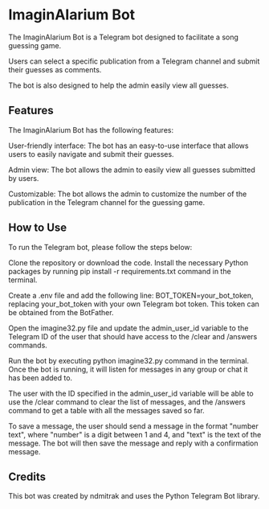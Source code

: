 # ImaginAIarium Bot #

The ImaginAIarium Bot is a Telegram bot designed to facilitate
a song guessing game.

Users can select a specific publication
from a Telegram channel and submit their guesses as comments.

The bot is also designed to help the admin easily view all guesses.


## Features ##

The ImaginAIarium Bot has the following features:

User-friendly interface: The bot has an easy-to-use interface that allows users to easily navigate and submit their guesses.

Admin view: The bot allows the admin to easily view all guesses submitted by users.

Customizable: The bot allows the admin to customize the number of the publication in the Telegram channel for the guessing game.


## How to Use ##

To run the Telegram bot, please follow the steps below:

Clone the repository or download the code.
Install the necessary Python packages by
running pip install -r requirements.txt command in the terminal.

Create a .env file and add the following line: BOT_TOKEN=your_bot_token,
replacing your_bot_token with your
own Telegram bot token. This token can be obtained from the BotFather.

Open the imagine32.py file and update the admin_user_id variable
to the Telegram ID of the user that should have access to the /clear and /answers commands.

Run the bot by executing python imagine32.py command in the terminal.
Once the bot is running, it will listen for messages in any group
or chat it has been added to.

The user with the ID specified in the admin_user_id variable
will be able to use the /clear command to clear the list of messages,
and the /answers command to get a table with all the messages saved so far.

To save a message, the user should send a message in the format "number text",
where "number" is a digit between 1 and 4, and "text" is the text of the message.
The bot will then save the message and reply with a confirmation message.

## Credits ##

This bot was created by ndmitrak and uses the Python Telegram Bot library.
